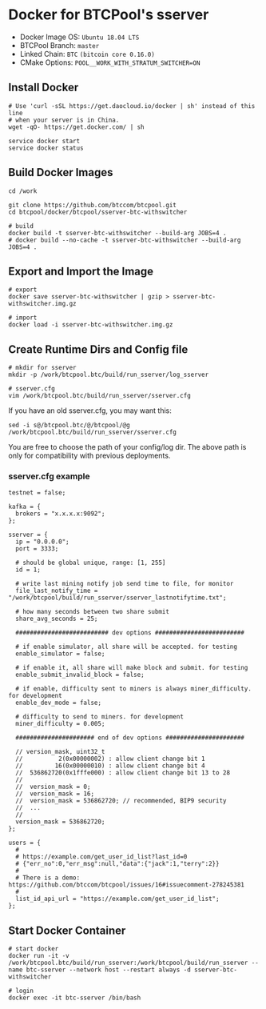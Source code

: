 Docker for BTCPool's sserver
============================

* Docker Image OS: `Ubuntu 18.04 LTS`
* BTCPool Branch: `master`
* Linked Chain: `BTC` `(bitcoin core 0.16.0)`
* CMake Options: `POOL__WORK_WITH_STRATUM_SWITCHER=ON`

## Install Docker

```
# Use 'curl -sSL https://get.daocloud.io/docker | sh' instead of this line
# when your server is in China.
wget -qO- https://get.docker.com/ | sh

service docker start
service docker status
```

## Build Docker Images

```
cd /work

git clone https://github.com/btccom/btcpool.git
cd btcpool/docker/btcpool/sserver-btc-withswitcher

# build
docker build -t sserver-btc-withswitcher --build-arg JOBS=4 .
# docker build --no-cache -t sserver-btc-withswitcher --build-arg JOBS=4 .
```

## Export and Import the Image
```
# export
docker save sserver-btc-withswitcher | gzip > sserver-btc-withswitcher.img.gz

# import
docker load -i sserver-btc-withswitcher.img.gz
```

## Create Runtime Dirs and Config file

```
# mkdir for sserver
mkdir -p /work/btcpool.btc/build/run_sserver/log_sserver

# sserver.cfg
vim /work/btcpool.btc/build/run_sserver/sserver.cfg
```

If you have an old sserver.cfg, you may want this:
```
sed -i s@/btcpool.btc/@/btcpool/@g /work/btcpool.btc/build/run_sserver/sserver.cfg
```

You are free to choose the path of your config/log dir.
The above path is only for compatibility with previous deployments.

### sserver.cfg example

```
testnet = false;

kafka = {
  brokers = "x.x.x.x:9092";
};

sserver = {
  ip = "0.0.0.0";
  port = 3333;

  # should be global unique, range: [1, 255]
  id = 1;

  # write last mining notify job send time to file, for monitor
  file_last_notify_time = "/work/btcpool/build/run_sserver/sserver_lastnotifytime.txt";

  # how many seconds between two share submit
  share_avg_seconds = 25;

  ########################## dev options #########################

  # if enable simulator, all share will be accepted. for testing
  enable_simulator = false;

  # if enable it, all share will make block and submit. for testing
  enable_submit_invalid_block = false;

  # if enable, difficulty sent to miners is always miner_difficulty. for development
  enable_dev_mode = false;

  # difficulty to send to miners. for development
  miner_difficulty = 0.005;

  ###################### end of dev options ######################

  // version_mask, uint32_t
  //          2(0x00000002) : allow client change bit 1
  //         16(0x00000010) : allow client change bit 4
  //  536862720(0x1fffe000) : allow client change bit 13 to 28
  //
  //  version_mask = 0;
  //  version_mask = 16;
  //  version_mask = 536862720; // recommended, BIP9 security
  //  ...
  //
  version_mask = 536862720;
};

users = {
  #
  # https://example.com/get_user_id_list?last_id=0
  # {"err_no":0,"err_msg":null,"data":{"jack":1,"terry":2}}
  #
  # There is a demo: https://github.com/btccom/btcpool/issues/16#issuecomment-278245381
  #
  list_id_api_url = "https://example.com/get_user_id_list";
};
```

## Start Docker Container

```
# start docker
docker run -it -v /work/btcpool.btc/build/run_sserver:/work/btcpool/build/run_sserver --name btc-sserver --network host --restart always -d sserver-btc-withswitcher

# login
docker exec -it btc-sserver /bin/bash
```
